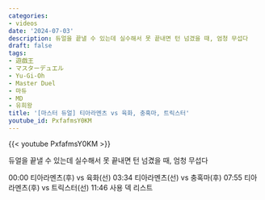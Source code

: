 ```yaml
---
categories:
- videos
date: '2024-07-03'
description: 듀얼을 끝낼 수 있는데 실수해서 못 끝내면 턴 넘겼을 때, 엄청 무섭다
draft: false
tags:
- 遊戯王
- マスターデュエル
- Yu-Gi-Oh
- Master Duel
- 마듀
- MD
- 유희왕
title: '[마스터 듀얼] 티아라멘츠 vs 육화, 충혹마, 트릭스터'
youtube_id: PxfafmsY0KM
---
```



{{< youtube PxfafmsY0KM >}}

듀얼을 끝낼 수 있는데 실수해서 못 끝내면 턴 넘겼을 때, 엄청 무섭다

00:00 티아라멘츠(후) vs 육화(선)
03:34 티아라멘츠(선) vs 충혹마(후)
07:55 티아라멘츠(후) vs 트릭스터(선)
11:46 사용 덱 리스트